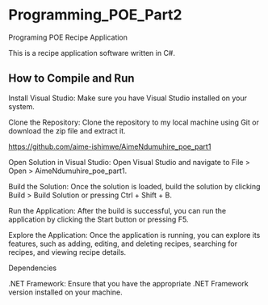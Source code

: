 # Programming_POE_Part2
Programing POE
Recipe Application

This is a recipe application software written in C#.

## How to Compile and Run

Install Visual Studio: Make sure you have Visual Studio installed on your system.

Clone the Repository: Clone the repository to my local machine using Git or download the zip file and extract it.

https://github.com/aime-ishimwe/AimeNdumuhire_poe_part1

Open Solution in Visual Studio: Open Visual Studio and navigate to File > Open > AimeNdumuhire_poe_part1. 

Build the Solution: Once the solution is loaded, build the solution by clicking Build > Build Solution or pressing Ctrl + Shift + B.

Run the Application: After the build is successful, you can run the application by clicking the Start button or pressing F5.

Explore the Application: Once the application is running, you can explore its features, such as adding, editing, and deleting recipes, searching for recipes, and viewing recipe details.

Dependencies

.NET Framework: Ensure that you have the appropriate .NET Framework version installed on your machine.


